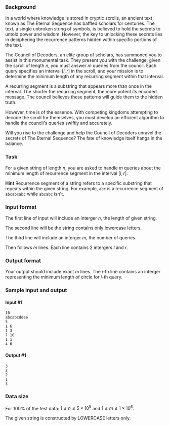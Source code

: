### Background

In a world where knowledge is stored in cryptic scrolls, an ancient text known as The Eternal Sequence has baffled scholars for centuries. The text, a single unbroken string of symbols, is believed to hold the secrets to untold power and wisdom. However, the key to unlocking these secrets lies in deciphering the recurrence patterns hidden within specific portions of the text.

The Council of Decoders, an elite group of scholars, has summoned you to assist in this monumental task. They present you with the challenge: given the scroll of length $n$, you must answer $m$ queries from the council. Each query specifies an interval $[l,r]$ in the scroll, and your mission is to determine the minimum length of any recurring segment within that interval.

A recurring segment is a substring that appears more than once in the interval. The shorter the recurring segment, the more potent its encoded message. The council believes these patterns will guide them to the hidden truth.

However, time is of the essence. With competing kingdoms attempting to decode the scroll for themselves, you must develop an efficient algorithm to handle the council's queries swiftly and accurately.

Will you rise to the challenge and help the Council of Decoders unravel the secrets of The Eternal Sequence? The fate of knowledge itself hangs in the balance.

### Task

For a given string of length $n$, you are asked to handle $m$ queries about the minimum length of recurrence segment in the interval $[l,r]$.

**Hint** Recurrence segment of a string refers to a specific substring that repeats within the given string. For example, `abc` is a recurrence segment of `abcabcabc` while `abcabc` isn't.

### Input format

The first line of input will include an interger $n$, the length of given string.

The second line will be the string contains only lowercase letters.

The third line will include an interger $m$, the number of queries.

Then follows $m$ lines. Each line contains $2$ intergers $l$ and $r$.

### Output format

Your output should include exact $m$ lines. The $i$-th line contains an interger representing the minimum length of circle for $i$-th query.

### Sample input and output

#### Input #1

```in
10
abcabcddee
5
1 6
1 3
7 10
1 1
4 6
```

#### Output #1

```out
3
3
2
1
3
```

### Data size

For 100\% of the test data: $1 \le n \le 5\times 10^{5}$ and $1\le m \le 1\times 10^{6}$.

The given string is constructed by LOWERCASE letters only.

